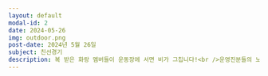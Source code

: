 ```yaml
---
layout: default
modal-id: 2
date: 2024-05-26
img: outdoor.png
post-date: 2024년 5월 26일
subject: 친선경기
description: 복 받은 화랑 멤버들이 운동장에 서면 비가 그칩니다!<br />운영진분들의 노력과 정성으로 5월 맑은 하늘 이루어진 야외 친선경기는 성공적이었습니다. 시작하기 전에 장대비가 쏟아져 모두를 의아하게 만들었지만 늠름한 우리 선수들이 경기장에 들어서면 먹구름도 밀려나갑니다. 경기에 참여해주신 모든 분들께 감사드리고 응원해주신<br />분들께도 다시 한 번 감사의 말씀을 전합니다. 감사합니다. 
---
```

